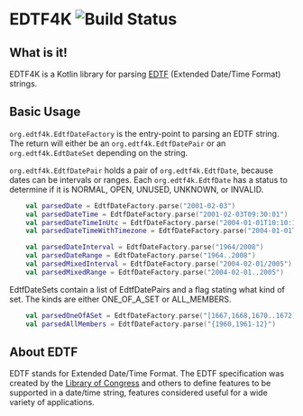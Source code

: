 # EDTF4K ![Build Status](https://github.com/ppuffinburger/edtf4k/workflows/Build/badge.svg)

## What is it!

EDTF4K is a Kotlin library for parsing [EDTF](https://www.loc.gov/standards/datetime/ "EDTF") (Extended Date/Time Format) strings.

## Basic Usage

`org.edtf4k.EdtfDateFactory` is the entry-point to parsing an EDTF string.  The return will either be an `org.edtf4k.EdtfDatePair` or an `org.edtf4k.EdtDateSet` depending on the string.

`org.edtf4k.EdtfDatePair` holds a pair of `org.edtf4k.EdtfDate`, because dates can be intervals or ranges.  Each `org.edtf4k.EdtfDate` has a status to determine if it is NORMAL, OPEN, UNUSED, UNKNOWN, or INVALID. 


```Kotlin
    val parsedDate = EdtfDateFactory.parse("2001-02-03")
    val parsedDateTime = EdtfDateFactory.parse("2001-02-03T09:30:01")
    val parsedDateTimeInUtc = EdtfDateFactory.parse("2004-01-01T10:10:10Z")
    val parsedDateTimeWithTimezone = EdtfDateFactory.parse("2004-01-01T10:10:10+05:00")
```

```Kotlin
    val parsedDateInterval = EdtfDateFactory.parse("1964/2008")
    val parsedDateRange = EdtfDateFactory.parse("1964..2008")
    val parsedMixedInterval = EdtfDateFactory.parse("2004-02-01/2005")
    val parsedMixedRange = EdtfDateFactory.parse("2004-02-01..2005")
```

EdtfDateSets contain a list of EdtfDatePairs and a flag stating what kind of set. The kinds are either ONE_OF_A_SET or ALL_MEMBERS.

```Kotlin
    val parsedOneOfASet = EdtfDateFactory.parse("[1667,1668,1670..1672]")
    val parsedAllMembers = EdtfDateFactory.parse("{1960,1961-12}")
```

## About EDTF

EDTF stands for Extended Date/Time Format. The EDTF specification was created by the [Library of Congress](https://www.loc.gov "Library of Congress") and others to define features to be supported in a date/time string, features considered useful for a wide variety of applications.